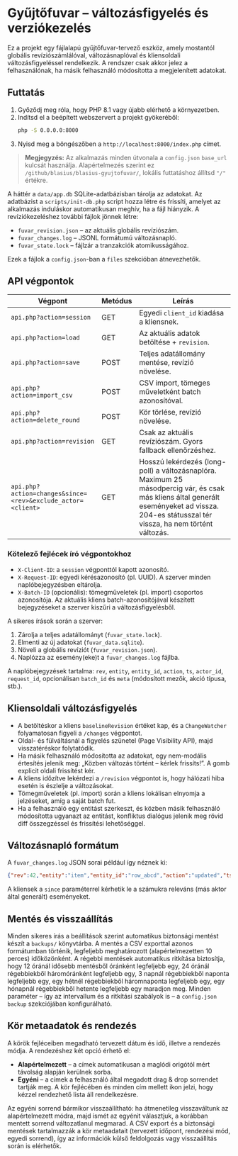 # Gyűjtőfuvar – változásfigyelés és verziókezelés

Ez a projekt egy fájlalapú gyűjtőfuvar-tervező eszköz, amely mostantól globális revíziószámlálóval, változásnaplóval és kliensoldali változásfigyeléssel rendelkezik. A rendszer csak akkor jelez a felhasználónak, ha másik felhasználó módosította a megjelenített adatokat.

## Futtatás

1. Győződj meg róla, hogy PHP 8.1 vagy újabb elérhető a környezetben.
2. Indítsd el a beépített webszervert a projekt gyökeréből:
   ```bash
   php -S 0.0.0.0:8000
   ```
3. Nyisd meg a böngészőben a `http://localhost:8000/index.php` címet.

> **Megjegyzés:** Az alkalmazás minden útvonala a `config.json` `base_url` kulcsát használja. Alapértelmezés szerint ez `/github/blasius/blasius-gyujtofuvar/`, lokális futtatáshoz állítsd `"/"` értékre.

A háttér a `data/app.db` SQLite-adatbázisban tárolja az adatokat. Az adatbázist a `scripts/init-db.php` script hozza létre és frissíti, amelyet az alkalmazás induláskor automatikusan meghív, ha a fájl hiányzik. A revíziókezeléshez további fájlok jönnek létre:

- `fuvar_revision.json` – az aktuális globális revíziószám.
- `fuvar_changes.log` – JSONL formátumú változásnapló.
- `fuvar_state.lock` – fájlzár a tranzakciók atomikusságához.

Ezek a fájlok a `config.json`-ban a `files` szekcióban átnevezhetők.

## API végpontok

| Végpont | Metódus | Leírás |
| ------- | ------- | ------ |
| `api.php?action=session` | GET | Egyedi `client_id` kiadása a kliensnek. |
| `api.php?action=load` | GET | Az aktuális adatok betöltése + `revision`. |
| `api.php?action=save` | POST | Teljes adatállomány mentése, revízió növelése. |
| `api.php?action=import_csv` | POST | CSV import, tömeges műveletként batch azonosítóval. |
| `api.php?action=delete_round` | POST | Kör törlése, revízió növelése. |
| `api.php?action=revision` | GET | Csak az aktuális revíziószám. Gyors fallback ellenőrzéshez. |
| `api.php?action=changes&since=<rev>&exclude_actor=<client>` | GET | Hosszú lekérdezés (long-poll) a változásnaplóra. Maximum 25 másodpercig vár, és csak más kliens által generált eseményeket ad vissza. 204-es státusszal tér vissza, ha nem történt változás. |

### Kötelező fejlécek író végpontokhoz

- `X-Client-ID`: a `session` végponttól kapott azonosító.
- `X-Request-ID`: egyedi kérésazonosító (pl. UUID). A szerver minden naplóbejegyzésben eltárolja.
- `X-Batch-ID` (opcionális): tömegműveletek (pl. import) csoportos azonosítója. Az aktuális kliens batch-azonosítójával készített bejegyzéseket a szerver kiszűri a változásfigyelésből.

A sikeres írások során a szerver:

1. Zárolja a teljes adatállományt (`fuvar_state.lock`).
2. Elmenti az új adatokat (`fuvar_data.sqlite`).
3. Növeli a globális revíziót (`fuvar_revision.json`).
4. Naplózza az esemény(eke)t a `fuvar_changes.log` fájlba.

A naplóbejegyzések tartalma: `rev`, `entity`, `entity_id`, `action`, `ts`, `actor_id`, `request_id`, opcionálisan `batch_id` és `meta` (módosított mezők, akció típusa, stb.).

## Kliensoldali változásfigyelés

- A betöltéskor a kliens `baselineRevision` értéket kap, és a `ChangeWatcher` folyamatosan figyeli a `/changes` végpontot.
- Oldal- és fülváltásnál a figyelés szünetel (Page Visibility API), majd visszatéréskor folytatódik.
- Ha másik felhasználó módosította az adatokat, egy nem-modális értesítés jelenik meg: „Közben változás történt – kérlek frissíts!”. A gomb explicit oldali frissítést kér.
- A kliens időzítve lekérdezi a `/revision` végpontot is, hogy hálózati hiba esetén is észlelje a változásokat.
- Tömegműveletek (pl. import) során a kliens lokálisan elnyomja a jelzéseket, amíg a saját batch fut.
- Ha a felhasználó egy entitást szerkeszt, és közben másik felhasználó módosította ugyanazt az entitást, konfliktus dialógus jelenik meg rövid diff összegzéssel és frissítési lehetőséggel.

## Változásnapló formátum

A `fuvar_changes.log` JSON sorai például így néznek ki:
```json
{"rev":42,"entity":"item","entity_id":"row_abcd","action":"updated","ts":"2024-05-05T12:34:56+00:00","actor_id":"cli_ab12","request_id":"req_cd34","meta":{"source_action":"save","changes":{"label":{"before":"Régi","after":"Új"}}}}
```
A kliensek a `since` paraméterrel kérhetik le a számukra releváns (más aktor által generált) eseményeket.

## Mentés és visszaállítás

Minden sikeres írás a beállítások szerint automatikus biztonsági mentést készít a `backups/` könyvtárba. A mentés a CSV exporttal azonos formátumban történik, legfeljebb meghatározott (alapértelmezetten 10 perces) időközönként. A régebbi mentések automatikus ritkítása biztosítja, hogy 12 óránál idősebb mentésből óránként legfeljebb egy, 24 óránál régebbiekből háromóránként legfeljebb egy, 3 napnál régebbiekből naponta legfeljebb egy, egy hétnél régebbiekből háromnaponta legfeljebb egy, egy hónapnál régebbiekből hetente legfeljebb egy maradjon meg. Minden paraméter – így az intervallum és a ritkítási szabályok is – a `config.json` `backup` szekciójában konfigurálható.

## Kör metaadatok és rendezés

A körök fejléceiben megadható tervezett dátum és idő, illetve a rendezés módja. A rendezéshez két opció érhető el:

- **Alapértelmezett** – a címek automatikusan a maglódi origótól mért távolság alapján kerülnek sorba.
- **Egyéni** – a címek a felhasználó által megadott drag & drop sorrendet tartják meg. A kör fejlécében és minden cím mellett ikon jelzi, hogy kézzel rendezhető lista áll rendelkezésre.

Az egyéni sorrend bármikor visszaállítható: ha átmenetileg visszaváltunk az alapértelmezett módra, majd ismét az egyénit választjuk, a korábban mentett sorrend változatlanul megmarad. A CSV export és a biztonsági mentések tartalmazzák a kör metaadatait (tervezett időpont, rendezési mód, egyedi sorrend), így az információk külső feldolgozás vagy visszaállítás során is elérhetők.

